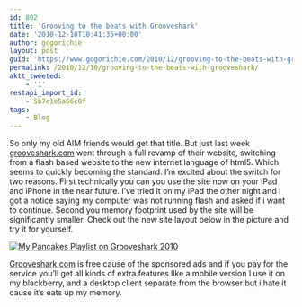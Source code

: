 ```yaml
---
id: 802
title: 'Grooving to the beats with Grooveshark'
date: '2010-12-10T10:41:35+00:00'
author: gogorichie
layout: post
guid: 'https://www.gogorichie.com/2010/12/grooving-to-the-beats-with-grooveshark/'
permalink: /2010/12/10/grooving-to-the-beats-with-grooveshark/
aktt_tweeted:
    - '1'
restapi_import_id:
    - 5b7e1e5a66c0f
tags:
    - Blog
---
```


So only my old AIM friends would get that title. But just last week [grooveshark.com](http://www.grooveshark.com) went through a full revamp of their website, switching from a flash based website to the new internet language of html5. Which seems to quickly becoming the standard. I’m excited about the switch for two reasons. First technically you can you use the site now on your iPad and iPhone in the near future. I’ve tried it on my iPad the other night and i got a notice saying my computer was not running flash and asked if i want to continue. Second you memory footprint used by the site will be significantly smaller. Check out the new site layout below in the picture and try it for yourself.

[![My Pancakes Playlist on Grooveshark 2010](https://www.gogorichie.com/wp-content/uploads/2010/12/image_thumb.png "My Pancakes Playlist on Grooveshark 2010")](https://www.gogorichie.com/wp-content/uploads/2010/12/image.png)

[Grooveshark.com](http://grooveshark.com/) is free cause of the sponsored ads and if you pay for the service you’ll get all kinds of extra features like a mobile version I use it on my blackberry, and a desktop client separate from the browser but i hate it cause it’s eats up my memory.